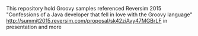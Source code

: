 This repository hold Groovy samples referenced Reversim 2015 "Confessions of a Java developer that fell in love with the Groovy language" http://summit2015.reversim.com/proposal/sk42ziAvy47MGBrLF in presentation and more 
